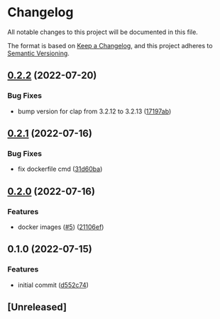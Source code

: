 # Changelog

All notable changes to this project will be documented in this file.

The format is based on [Keep a Changelog](https://keepachangelog.com/en/1.0.0/),
and this project adheres to [Semantic Versioning](https://semver.org/spec/v2.0.0.html).

## [0.2.2](https://github.com/andrewthetechie/dd-metric/compare/v0.2.1...v0.2.2) (2022-07-20)


### Bug Fixes

* bump version for clap from 3.2.12 to 3.2.13 ([17197ab](https://github.com/andrewthetechie/dd-metric/commit/17197ab48d01f5208220d88cdc8ad55af9b870ee))

## [0.2.1](https://github.com/andrewthetechie/dd-metric/compare/v0.2.0...v0.2.1) (2022-07-16)


### Bug Fixes

* fix dockerfile cmd ([31d60ba](https://github.com/andrewthetechie/dd-metric/commit/31d60baacc809c5e0d0b335086a55d9288bc68c6))

## [0.2.0](https://github.com/andrewthetechie/dd-metric/compare/v0.1.0...v0.2.0) (2022-07-16)


### Features

* docker images ([#5](https://github.com/andrewthetechie/dd-metric/issues/5)) ([21106ef](https://github.com/andrewthetechie/dd-metric/commit/21106efe5a0a8e64210fc8d28aba064b7b0781ea))

## 0.1.0 (2022-07-15)

### Features

- initial commit ([d552c74](https://github.com/andrewthetechie/dd-metric/commit/d552c741bb9287e2d40c35382e8e92bbe9d7defd))

## [Unreleased]
